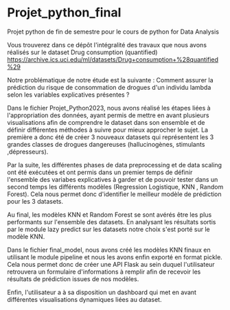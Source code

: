# Projet_python_final
Projet python de fin de semestre pour le cours de python for Data Analysis

Vous trouverez dans ce dépôt l'intégralité des travaux que nous avons réalisés sur le dataset Drug consumption (quantified) 
https://archive.ics.uci.edu/ml/datasets/Drug+consumption+%28quantified%29

Notre problématique de notre étude est la suivante : Comment assurer la prédiction du risque de consommation de drogues d'un individu lambda selon les variables explicatives présentes ?

Dans le fichier Projet_Python2023, nous avons réalisé les étapes liées à l'appropriation des données, ayant permis de mettre en avant plusieurs visualisations afin de comprendre le dataset dans son ensemble et de définir différentes méthodes à suivre pour mieux approcher le sujet. La première a donc été de créer 3 nouveaux datasets qui représentent les 3 grandes classes de drogues dangereuses (hallucinogènes, stimulants ,dépresseurs).

Par la suite, les différentes phases de data preprocessing et de data scaling ont été exécutées et ont permis dans un premier temps de définir l'ensemble des variabes explicatives à garder et de pouvoir tester dans un second temps les différents modèles (Regression Logistique, KNN , Random Forest).
Cela nous permet donc d'identifier le meilleur modèle de prédiction pour les 3 datasets. 

Au final, les modèles KNN et Random Forest se sont avérés être les plus performants sur l'ensemble des datasets. En analysant les résultats sortis par le module lazy predict sur les datasets notre choix s'est porté sur le modèle KNN.

Dans le fichier final_model, nous avons créé les modèles KNN finaux en utilisant le module pipeline et nous les avons enfin exporté en format pickle. 
Cela nous permet donc de créer une API Flask au sein duquel l'utilisateur retrouvera un formulaire d'informations à remplir afin de recevoir les résultats de prédiction issues de nos modèles.

Enfin, l'utilisateur a à sa disposition un dashboard qui met en avant différentes visualisations dynamiques liées au dataset.


